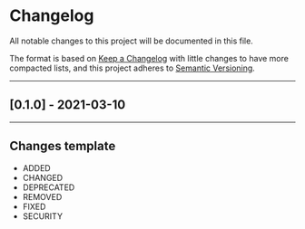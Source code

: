 # Changelog

All notable changes to this project will be documented in this file.

The format is based on [Keep a Changelog](https://keepachangelog.com/en/1.0.0/) with little changes to have more compacted lists, and this project adheres to [Semantic Versioning](https://semver.org/spec/v2.0.0.html).

<hr>

## [0.1.0] - 2021-03-10

<hr>

## Changes template

* ADDED 
* CHANGED
* DEPRECATED
* REMOVED
* FIXED
* SECURITY